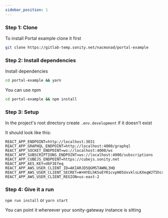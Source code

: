 ```yaml
---
sidebar_position: 1
---
```



### Step 1: Clone
To install Portal example clone it first

```sh
git clone https://gitlab-temp.sonity.net/nacmonad/portal-example
```


### Step 2: Install dependencies
Install dependencies

```sh
cd portal-example && yarn
```

You can use npm


```sh
cd portal-example && npm install
```



### Step 3: Setup

In the project's root directory create `.env.development` if it doesn't exist

It should look like this:

```env
REACT_APP_ENDPOINT=http://localhost:3031
REACT_APP_GRAPHQL_ENDPOINT=http://localhost:4000/graphql
REACT_APP_SOCKET_ENDPOINT=ws://localhost:4000/ws
REACT_APP_SUBSCRIPTIONS_ENDPOINT=ws://localhost:4000/subscriptions
REACT_APP_CUBEJS_ENDPOINT=https://cubejs.sonity.net
REACT_APP_AES_KEY=d6F3Efeq
REACT_APP_AWS_USER_CLIENT_ID=AKIARJD5QGMSTAWNL3HQ
REACT_APP_AWS_USER_CLIENT_SECRET=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
REACT_APP_AWS_USER_CLIENT_REGION=us-east-2
```


### Step 4: Give it a run 

```npm run install``` or ```yarn start```


You can point it whereever your sonity-gateway instance is sitting